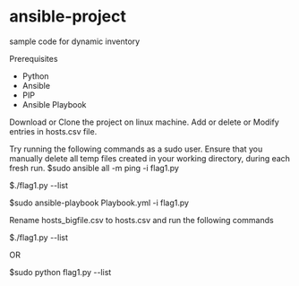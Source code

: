# ansible-project
sample code for dynamic inventory

Prerequisites
- Python
- Ansible
- PIP
- Ansible Playbook

Download or Clone the project on linux machine. Add or delete or Modify entries in hosts.csv file.

Try running the following commands as a sudo user. Ensure that you manually delete all temp files created in your working directory, during each fresh run.
$sudo ansible all -m ping -i flag1.py

$./flag1.py --list

$sudo ansible-playbook Playbook.yml -i flag1.py

Rename hosts_bigfile.csv to hosts.csv and run the following commands

$./flag1.py --list 

OR

$sudo python flag1.py --list




